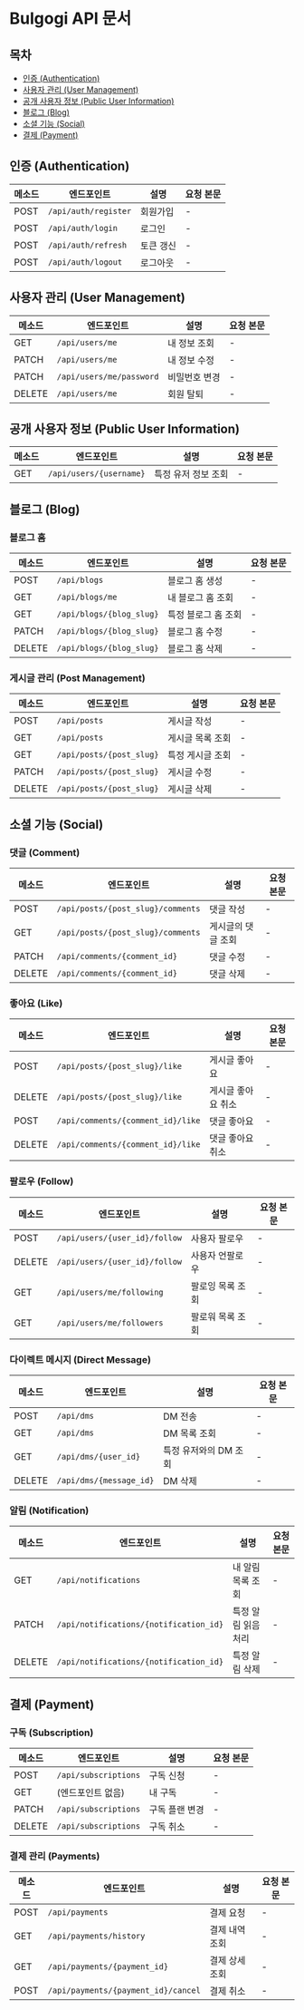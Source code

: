 # Bulgogi API 문서

## 목차
- [인증 (Authentication)](#인증-authentication)
- [사용자 관리 (User Management)](#사용자-관리-user-management)
- [공개 사용자 정보 (Public User Information)](#공개-사용자-정보-public-user-information)
- [블로그 (Blog)](#블로그-blog)
- [소셜 기능 (Social)](#소셜-기능-social)
- [결제 (Payment)](#결제-payment)

## 인증 (Authentication)

| 메소드 | 엔드포인트 | 설명 | 요청 본문 |
|--------|------------|------|-----------|
| POST | `/api/auth/register` | 회원가입 | - |
| POST | `/api/auth/login` | 로그인 | - |
| POST | `/api/auth/refresh` | 토큰 갱신 | - |
| POST | `/api/auth/logout` | 로그아웃 | - |

## 사용자 관리 (User Management)

| 메소드 | 엔드포인트 | 설명 | 요청 본문 |
|--------|------------|------|-----------|
| GET | `/api/users/me` | 내 정보 조회 | - | 
| PATCH | `/api/users/me` | 내 정보 수정 | - |
| PATCH | `/api/users/me/password` | 비밀번호 변경 | - |
| DELETE | `/api/users/me` | 회원 탈퇴 | - |

## 공개 사용자 정보 (Public User Information)

| 메소드 | 엔드포인트 | 설명 | 요청 본문 |
|--------|------------|------|-----------|
| GET | `/api/users/{username}` | 특정 유저 정보 조회 | - |

## 블로그 (Blog)

### 블로그 홈

| 메소드 | 엔드포인트 | 설명 | 요청 본문 |
|--------|------------|------|-----------|
| POST | `/api/blogs` | 블로그 홈 생성 | - |
| GET | `/api/blogs/me` | 내 블로그 홈 조회 | - |
| GET | `/api/blogs/{blog_slug}` | 특정 블로그 홈 조회 | - |
| PATCH | `/api/blogs/{blog_slug}` | 블로그 홈 수정 | - |
| DELETE | `/api/blogs/{blog_slug}` | 블로그 홈 삭제 | - |

### 게시글 관리 (Post Management)

| 메소드 | 엔드포인트 | 설명 | 요청 본문 |
|--------|------------|------|-----------|
| POST | `/api/posts` | 게시글 작성 | - |
| GET | `/api/posts` | 게시글 목록 조회 | - |
| GET | `/api/posts/{post_slug}` | 특정 게시글 조회 | - |
| PATCH | `/api/posts/{post_slug}` | 게시글 수정 | - |
| DELETE | `/api/posts/{post_slug}` | 게시글 삭제 | - |

## 소셜 기능 (Social)

### 댓글 (Comment)

| 메소드 | 엔드포인트 | 설명 | 요청 본문 |
|--------|------------|------|-----------|
| POST | `/api/posts/{post_slug}/comments` | 댓글 작성 | - |
| GET | `/api/posts/{post_slug}/comments` | 게시글의 댓글 조회 | - |
| PATCH | `/api/comments/{comment_id}` | 댓글 수정 | - |
| DELETE | `/api/comments/{comment_id}` | 댓글 삭제 | - |

### 좋아요 (Like)

| 메소드 | 엔드포인트 | 설명 | 요청 본문 |
|--------|------------|------|-----------|
| POST | `/api/posts/{post_slug}/like` | 게시글 좋아요 | - |
| DELETE | `/api/posts/{post_slug}/like` | 게시글 좋아요 취소 | - |
| POST | `/api/comments/{comment_id}/like` | 댓글 좋아요 | - |
| DELETE | `/api/comments/{comment_id}/like` | 댓글 좋아요 취소 | - |

### 팔로우 (Follow)

| 메소드 | 엔드포인트 | 설명 | 요청 본문 |
|--------|------------|------|-----------|
| POST | `/api/users/{user_id}/follow` | 사용자 팔로우 | - |
| DELETE | `/api/users/{user_id}/follow` | 사용자 언팔로우 | - |
| GET | `/api/users/me/following` | 팔로잉 목록 조회 | - |
| GET | `/api/users/me/followers` | 팔로워 목록 조회 | - |

### 다이렉트 메시지 (Direct Message)

| 메소드 | 엔드포인트 | 설명 | 요청 본문 |
|--------|------------|------|-----------|
| POST | `/api/dms` | DM 전송 | - |
| GET | `/api/dms` | DM 목록 조회 | - |
| GET | `/api/dms/{user_id}` | 특정 유저와의 DM 조회 | - |
| DELETE | `/api/dms/{message_id}` | DM 삭제 | - |

### 알림 (Notification)

| 메소드 | 엔드포인트 | 설명 | 요청 본문 |
|--------|------------|------|-----------|
| GET | `/api/notifications` | 내 알림 목록 조회 | - |
| PATCH | `/api/notifications/{notification_id}` | 특정 알림 읽음 처리 | - |
| DELETE | `/api/notifications/{notification_id}` | 특정 알림 삭제 | - |

## 결제 (Payment)

### 구독 (Subscription)

| 메소드 | 엔드포인트 | 설명 | 요청 본문 |
|--------|------------|------|-----------|
| POST | `/api/subscriptions` | 구독 신청 | - |
| GET | (엔드포인트 없음) | 내 구독 | - |
| PATCH | `/api/subscriptions` | 구독 플랜 변경 | - |
| DELETE | `/api/subscriptions` | 구독 취소 | - |

### 결제 관리 (Payments)

| 메소드 | 엔드포인트 | 설명 | 요청 본문 |
|--------|------------|------|-----------|
| POST | `/api/payments` | 결제 요청 | - |
| GET | `/api/payments/history` | 결제 내역 조회 | - |
| GET | `/api/payments/{payment_id}` | 결제 상세 조회 | - |
| POST | `/api/payments/{payment_id}/cancel` | 결제 취소 | - |
